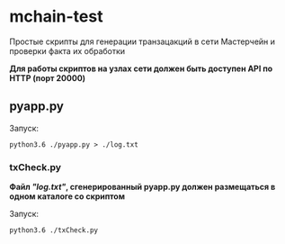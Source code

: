 # mchain-test
Простые скрипты для генерации транзацакций в сети Мастерчейн и проверки факта их обработки

**Для работы скриптов на узлах сети должен быть доступен API по HTTP (порт 20000)**

## pyapp.py
Запуск: 
```pyapp
python3.6 ./pyapp.py > ./log.txt
```

### txCheck.py
**Файл ***"log.txt"***, сгенерированный pyapp.py должен размещаться в одном каталоге со скриптом**

Запуск: 
```txCheck
python3.6 ./txCheck.py
```
